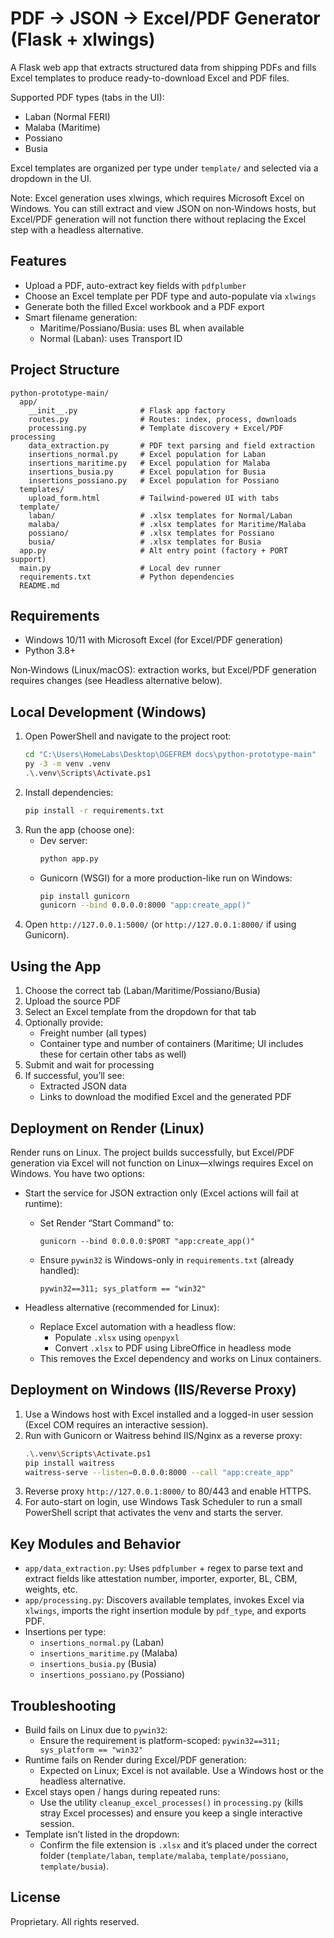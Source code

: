 # PDF → JSON → Excel/PDF Generator (Flask + xlwings)

A Flask web app that extracts structured data from shipping PDFs and fills Excel templates to produce ready-to-download Excel and PDF files.

Supported PDF types (tabs in the UI):
- Laban (Normal FERI)
- Malaba (Maritime)
- Possiano
- Busia

Excel templates are organized per type under `template/` and selected via a dropdown in the UI.

Note: Excel generation uses xlwings, which requires Microsoft Excel on Windows. You can still extract and view JSON on non‑Windows hosts, but Excel/PDF generation will not function there without replacing the Excel step with a headless alternative.

## Features
- Upload a PDF, auto-extract key fields with `pdfplumber`
- Choose an Excel template per PDF type and auto-populate via `xlwings`
- Generate both the filled Excel workbook and a PDF export
- Smart filename generation:
  - Maritime/Possiano/Busia: uses BL when available
  - Normal (Laban): uses Transport ID

## Project Structure
```
python-prototype-main/
  app/
    __init__.py              # Flask app factory
    routes.py                # Routes: index, process, downloads
    processing.py            # Template discovery + Excel/PDF processing
    data_extraction.py       # PDF text parsing and field extraction
    insertions_normal.py     # Excel population for Laban
    insertions_maritime.py   # Excel population for Malaba
    insertions_busia.py      # Excel population for Busia
    insertions_possiano.py   # Excel population for Possiano
  templates/
    upload_form.html         # Tailwind-powered UI with tabs
  template/
    laban/                   # .xlsx templates for Normal/Laban
    malaba/                  # .xlsx templates for Maritime/Malaba
    possiano/                # .xlsx templates for Possiano
    busia/                   # .xlsx templates for Busia
  app.py                     # Alt entry point (factory + PORT support)
  main.py                    # Local dev runner
  requirements.txt           # Python dependencies
  README.md
```

## Requirements
- Windows 10/11 with Microsoft Excel (for Excel/PDF generation)
- Python 3.8+

Non‑Windows (Linux/macOS): extraction works, but Excel/PDF generation requires changes (see Headless alternative below).

## Local Development (Windows)
1. Open PowerShell and navigate to the project root:
   ```bash
   cd "C:\Users\HomeLabs\Desktop\OGEFREM docs\python-prototype-main"
   py -3 -m venv .venv
   .\.venv\Scripts\Activate.ps1
   ```
2. Install dependencies:
   ```bash
   pip install -r requirements.txt
   ```
3. Run the app (choose one):
   - Dev server:
     ```bash
     python app.py
     ```
   - Gunicorn (WSGI) for a more production-like run on Windows:
     ```bash
     pip install gunicorn
     gunicorn --bind 0.0.0.0:8000 "app:create_app()"
     ```
4. Open `http://127.0.0.1:5000/` (or `http://127.0.0.1:8000/` if using Gunicorn).

## Using the App
1. Choose the correct tab (Laban/Maritime/Possiano/Busia)
2. Upload the source PDF
3. Select an Excel template from the dropdown for that tab
4. Optionally provide:
   - Freight number (all types)
   - Container type and number of containers (Maritime; UI includes these for certain other tabs as well)
5. Submit and wait for processing
6. If successful, you’ll see:
   - Extracted JSON data
   - Links to download the modified Excel and the generated PDF

## Deployment on Render (Linux)
Render runs on Linux. The project builds successfully, but Excel/PDF generation via Excel will not function on Linux—xlwings requires Excel on Windows. You have two options:

- Start the service for JSON extraction only (Excel actions will fail at runtime):
  - Set Render “Start Command” to:
    ```
    gunicorn --bind 0.0.0.0:$PORT "app:create_app()"
    ```
  - Ensure `pywin32` is Windows-only in `requirements.txt` (already handled):
    ```
    pywin32==311; sys_platform == "win32"
    ```

- Headless alternative (recommended for Linux):
  - Replace Excel automation with a headless flow:
    - Populate `.xlsx` using `openpyxl`
    - Convert `.xlsx` to PDF using LibreOffice in headless mode
  - This removes the Excel dependency and works on Linux containers.

## Deployment on Windows (IIS/Reverse Proxy)
1. Use a Windows host with Excel installed and a logged-in user session (Excel COM requires an interactive session).
2. Run with Gunicorn or Waitress behind IIS/Nginx as a reverse proxy:
   ```bash
   .\.venv\Scripts\Activate.ps1
   pip install waitress
   waitress-serve --listen=0.0.0.0:8000 --call "app:create_app"
   ```
3. Reverse proxy `http://127.0.0.1:8000/` to 80/443 and enable HTTPS.
4. For auto-start on login, use Windows Task Scheduler to run a small PowerShell script that activates the venv and starts the server.

## Key Modules and Behavior
- `app/data_extraction.py`: Uses `pdfplumber` + regex to parse text and extract fields like attestation number, importer, exporter, BL, CBM, weights, etc.
- `app/processing.py`: Discovers available templates, invokes Excel via `xlwings`, imports the right insertion module by `pdf_type`, and exports PDF.
- Insertions per type:
  - `insertions_normal.py` (Laban)
  - `insertions_maritime.py` (Malaba)
  - `insertions_busia.py` (Busia)
  - `insertions_possiano.py` (Possiano)

## Troubleshooting
- Build fails on Linux due to `pywin32`:
  - Ensure the requirement is platform-scoped: `pywin32==311; sys_platform == "win32"`
- Runtime fails on Render during Excel/PDF generation:
  - Expected on Linux; Excel is not available. Use a Windows host or the headless alternative.
- Excel stays open / hangs during repeated runs:
  - Use the utility `cleanup_excel_processes()` in `processing.py` (kills stray Excel processes) and ensure you keep a single interactive session.
- Template isn’t listed in the dropdown:
  - Confirm the file extension is `.xlsx` and it’s placed under the correct folder (`template/laban`, `template/malaba`, `template/possiano`, `template/busia`).

## License
Proprietary. All rights reserved.
